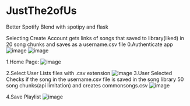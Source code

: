 # JustThe2ofUs
Better Spotify Blend with spotipy and flask


Selecting Create Account gets links of songs that saved to library(liked) in 20 song chunks and saves as a username.csv file 
0.Authenticate app ![image](https://user-images.githubusercontent.com/33425209/155609378-4f8a3785-b601-4ac4-a4c3-6ce89a0e36ff.png) ![image](https://user-images.githubusercontent.com/33425209/155609395-62c099a8-e1ef-4b95-bb7d-be2f8fe946da.png)


1.Home Page:
![image](https://user-images.githubusercontent.com/33425209/155606823-f2572226-920d-47d8-8e23-b9e0b8791707.png)

2.Select User 
Lists files with .csv extension
![image](https://user-images.githubusercontent.com/33425209/155607144-a7470633-3df2-439d-899a-dab7e2d8a5bb.png)
3.User Selected 
Checks if the song in the username.csv file is saved in the song library 50 song chunks(api limitation) and creates commonsongs.csv
![image](https://user-images.githubusercontent.com/33425209/155607656-9f313b40-1cca-4a53-9cbf-c2471d98c8ba.png)

4.Save Playlist
![image](https://user-images.githubusercontent.com/33425209/155608458-dc9b1ca7-def3-4a4e-b13c-056afffe0d20.png)

